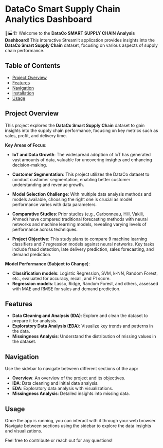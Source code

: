 
# DataCo Smart Supply Chain Analytics Dashboard

🚚🏭🏗️ Welcome to the **DataCo SMART SUPPLY CHAIN Analysis Dashboard**! This interactive Streamlit application provides insights into the **DataCo Smart Supply Chain** dataset, focusing on various aspects of supply chain performance.

## Table of Contents

- [Project Overview](#project-overview)
- [Features](#features)
- [Navigation](#navigation)
- [Installation](#installation)
- [Usage](#usage)

## Project Overview

This project explores the **DataCo Smart Supply Chain** dataset to gain insights into the supply chain performance, focusing on key metrics such as sales, profit, and delivery time.

**Key Areas of Focus:**

- **IoT and Data Growth**: The widespread adoption of IoT has generated vast amounts of data, valuable for uncovering insights and enhancing decision-making.
  
- **Customer Segmentation**: This project utilizes the DataCo dataset to conduct customer segmentation, enabling better customer understanding and revenue growth.
  
- **Model Selection Challenge**: With multiple data analysis methods and models available, choosing the right one is crucial as model performance varies with data parameters.
  
- **Comparative Studies**: Prior studies (e.g., Carbonneau, Hill, Vakili, Ahmed) have compared traditional forecasting methods with neural networks and machine learning models, revealing varying levels of performance across techniques.
  
- **Project Objective**: This study plans to compare 9 machine learning classifiers and 7 regression models against neural networks. Key tasks include fraud detection, late delivery prediction, sales forecasting, and demand prediction.

**Model Performance (Subject to Change)**:
- **Classification models**: Logistic Regression, SVM, k-NN, Random Forest, etc., evaluated for accuracy, recall, and F1 score.
- **Regression models**: Lasso, Ridge, Random Forest, and others, assessed with MAE and RMSE for sales and demand prediction.

## Features

- **Data Cleaning and Analysis (IDA)**: Explore and clean the dataset to prepare it for analysis.
- **Exploratory Data Analysis (EDA)**: Visualize key trends and patterns in the data.
- **Missingness Analysis**: Understand the distribution of missing values in the dataset.

## Navigation

Use the sidebar to navigate between different sections of the app:

- **Overview**: An overview of the project and its objectives.
- **IDA**: Data cleaning and initial data analysis.
- **EDA**: Exploratory data analysis with visualizations.
- **Missingness Analysis**: Detailed insights into missing data.
<!--
## Installation

To run this application locally, follow these steps:

1. Clone the repository:
   ```bash
   git clone <repository-url>
   cd <repository-directory>
   ```

2. Install the required libraries:
   ```bash
   pip install streamlit pandas numpy matplotlib seaborn
   ```

3. Run the app:
   ```bash
   streamlit run app.py
   ```
-->
## Usage

Once the app is running, you can interact with it through your web browser. Navigate between sections using the sidebar to explore the data insights and visualizations.

Feel free to contribute or reach out for any questions!
